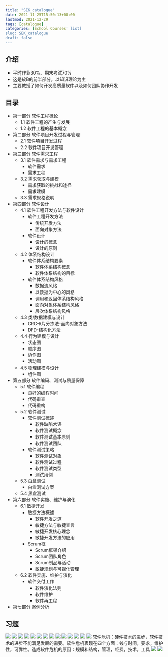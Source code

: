 ```yaml
---
title: "SEK_catalogue"
date: 2021-11-25T15:50:13+08:00
lastmod: 2021-12-29
tags: [catalogue]
categories: [School Courses' list]
slug: SEK_catalogue
draft: false
---
```

## 介绍
- 平时作业30%、期末考试70%
- 这是软B的前半部分，以知识理论为主
- 主要教授了如何开发高质量软件以及如何团队协作开发
## 目录
- 第一部分 软件工程概论
    - 1.1 软件工程的产生与发展
    - 1.2 软件工程的基本概念
- 第二部分 软件项目开发过程与管理
    - 2.1 软件项目开发过程
    - 2.2 软件项目开发管理
- 第三部分 软件需求工程
    - 3.1 软件需求与需求工程
        - 软件需求
        - 需求工程
    - 3.2 需求获取与建模
        - 需求获取的挑战和途径
        - 需求建模
    - 3.3 需求规格说明
- 第四部分 软件设计
    - 4.1 软件工程开发方法与软件设计
        - 软件工程开发方法
            - 传统开发方法
            - 面向对象方法
        - 软件设计
            - 设计的概念
            - 设计的原则
    - 4.2 体系结构设计
        - 软件体系结构要素
            - 软件体系结构概念
            - 软件体系结构的目标
        - 软件体系结构风格
            - 数据流风格
            - 以数据为中心的风格
            - 调用和返回体系结构风格
            - 面向对象体系结构风格
            - 层次体系结构风格
    - 4.3 类/数据建模与设计
        - CRC卡片分拣法-面向对象方法
        - DFD-结构化方法
    - 4.4 行为建模与设计
        - 状态图
        - 顺序图
        - 协作图
        - 活动图
    - 4.5 物理建模与设计
        - 组件图
- 第五部分 软件编码、测试与质量保障
    - 5.1 软件编程
        - 良好的编程时间
        - 代码审查
        - 代码重构
    - 5.2 软件测试
        - 软件测试概述
            - 软件缺陷术语
            - 软件测试概念
            - 软件测试基本原则
            - 软件测试团队
        - 软件测试策略
            - 软件测试对象
            - 软件测试过程
            - 软件测试类型
            - 测试用例
    - 5.3 白盒测试
        - 白盒测试方案
    - 5.4 黑盒测试
- 第六部分 软件实施、维护与演化
    - 6.1 敏捷开发
        - 敏捷方法概述
            - 软件开发之道
            - 敏捷方法与敏捷宣言
            - 敏捷开发核心理念
            - 敏捷开发方法的应用
        - Scrum框
            - Scrum框架介绍
            - Scrum团队角色
            - Scrum制品与活动
            - 敏捷规划与可视化管理
    - 6.2 软件实施、维护与演化
        - 软件交付工作
            - 软件演化法则
            - 软件维护
            - 软件再工程
- 第七部分 案例分析

## 习题
![](https://raw.githubusercontent.com/QizhengZou/Drawing_bed/main/20211230100042.png)
![](https://raw.githubusercontent.com/QizhengZou/Drawing_bed/main/20211230100208.png)
![](https://raw.githubusercontent.com/QizhengZou/Drawing_bed/main/20211230100400.png)
![](https://raw.githubusercontent.com/QizhengZou/Drawing_bed/main/20211230101005.png)
![](https://raw.githubusercontent.com/QizhengZou/Drawing_bed/main/20211230101321.png)
![](https://raw.githubusercontent.com/QizhengZou/Drawing_bed/main/20211230101410.png)
![](https://raw.githubusercontent.com/QizhengZou/Drawing_bed/main/20211230101757.png)
![](https://raw.githubusercontent.com/QizhengZou/Drawing_bed/main/20211230102424.png)
![](https://raw.githubusercontent.com/QizhengZou/Drawing_bed/main/20211230102604.png)
![](https://raw.githubusercontent.com/QizhengZou/Drawing_bed/main/20211230102944.png)
![](https://raw.githubusercontent.com/QizhengZou/Drawing_bed/main/20211230103106.png)
![](https://raw.githubusercontent.com/QizhengZou/Drawing_bed/main/20211230105234.png)
![](https://raw.githubusercontent.com/QizhengZou/Drawing_bed/main/20211230105340.png)
![](https://raw.githubusercontent.com/QizhengZou/Drawing_bed/main/20211230110006.png)
软件危机：硬件技术的进步，软件技术的进步不能满足发展的需要。软件危机表现在四个方面：钱与时间，要求，维护性，可靠性。造成软件危机的原因：规模和结构，管理，经费，技术，工具
![](https://raw.githubusercontent.com/QizhengZou/Drawing_bed/main/20211230110842.png)
![](https://raw.githubusercontent.com/QizhengZou/Drawing_bed/main/20211230111010.png)